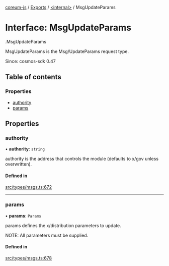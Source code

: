 [coreum-js](../README.md) / [Exports](../modules.md) / [<internal\>](../modules/internal_.md) / MsgUpdateParams

# Interface: MsgUpdateParams

[<internal>](../modules/internal_.md).MsgUpdateParams

MsgUpdateParams is the Msg/UpdateParams request type.

Since: cosmos-sdk 0.47

## Table of contents

### Properties

- [authority](internal_.MsgUpdateParams-4.md#authority)
- [params](internal_.MsgUpdateParams-4.md#params)

## Properties

### authority

• **authority**: `string`

authority is the address that controls the module (defaults to x/gov unless overwritten).

#### Defined in

[src/types/msgs.ts:672](https://github.com/PyramydLabs/coreum-js/blob/1b17c7f/src/types/msgs.ts#L672)

___

### params

• **params**: `Params`

params defines the x/distribution parameters to update.

NOTE: All parameters must be supplied.

#### Defined in

[src/types/msgs.ts:678](https://github.com/PyramydLabs/coreum-js/blob/1b17c7f/src/types/msgs.ts#L678)
